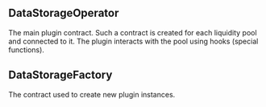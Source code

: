 ## DataStorageOperator

The main plugin contract. Such a contract is created for each liquidity pool and connected to it. The plugin interacts with the pool using hooks (special functions).

## DataStorageFactory

The contract used to create new plugin instances. 